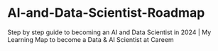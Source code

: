 # AI-and-Data-Scientist-Roadmap
Step by step guide to becoming an AI and Data Scientist in 2024 | My Learning Map to become a Data &amp; AI Scientist at Careem
